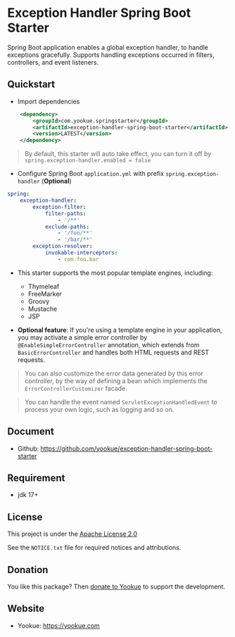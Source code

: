 # Exception Handler Spring Boot Starter

Spring Boot application enables a global exception handler, to handle exceptions gracefully. Supports handling exceptions occurred in filters, controllers, and event listeners.

## Quickstart

- Import dependencies

```xml
    <dependency>
        <groupId>com.yookue.springstarter</groupId>
        <artifactId>exception-handler-spring-boot-starter</artifactId>
        <version>LATEST</version>
    </dependency>
```

> By default, this starter will auto take effect, you can turn it off by `spring.exception-handler.enabled = false`

- Configure Spring Boot `application.yml` with prefix `spring.exception-handler` (**Optional**)

```yml
spring:
    exception-handler:
        exception-filter:
            filter-paths:
                - '/**'
            exclude-paths:
                - '/foo/**'
                - '/bar/**'
        exception-resolver:
            invokable-interceptors:
                - com.foo.bar
```

- This starter supports the most popular template engines, including:
  - Thymeleaf
  - FreeMarker
  - Groovy
  - Mustache
  - JSP

- **Optional feature**: If you're using a template engine in your application, you may activate a simple error controller by `@EnableSimpleErrorController` annotation, which extends from `BasicErrorController` and handles both HTML requests and REST requests.

> You can also customize the error data generated by this error controller, by the way of defining a bean which implements the `ErrorControllerCustomizer` facade.

> You can handle the event named `ServletExceptionHandledEvent` to process your own logic, such as logging and so on.

## Document

- Github: https://github.com/yookue/exception-handler-spring-boot-starter

## Requirement

- jdk 17+

## License

This project is under the [Apache License 2.0](https://www.apache.org/licenses/LICENSE-2.0)

See the `NOTICE.txt` file for required notices and attributions.

## Donation

You like this package? Then [donate to Yookue](https://yookue.com/public/donate) to support the development.

## Website

- Yookue: https://yookue.com
